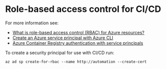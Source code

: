 # Role-based access control for CI/CD

For more information see:
* [What is role-based access control (RBAC) for Azure resources?](https://docs.microsoft.com/en-us/azure/role-based-access-control/overview)
* [Create an Azure service principal with Azure CLI](https://docs.microsoft.com/en-us/cli/azure/create-an-azure-service-principal-azure-cli)
* [Azure Container Registry authentication with service principals](https://docs.microsoft.com/en-us/azure/container-registry/container-registry-auth-service-principal)

To create a security principal for use with CI/CD run:

    az ad sp create-for-rbac --name http://automation --create-cert
